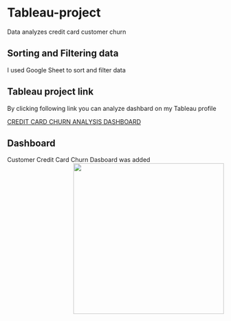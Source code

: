 # Tableau-project
Data analyzes credit card customer churn 

## Sorting and Filtering data
I used Google Sheet to sort and filter data

## Tableau project link
By clicking following link you can analyze dashbard on my Tableau profile

<a href="https://public.tableau.com/app/profile/arzu.rahimli/viz/CreditCardChurnrate/CreditCardChurnAnalysis">CREDIT CARD CHURN ANALYSIS DASHBOARD</a>

## Dashboard
Customer Credit Card Churn Dasboard was added
<img src ='https://github.com/arzurahimli/Tableau-project/blob/main/Credit%20Card%20Churn%20Analysis.PNG' width="350" height="auto" align="right"/>
